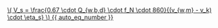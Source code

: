 <a href="/eco2_guide_center/1.%20ECO2%20Logic%20Guide/Hee1_Equation_List.html" class="equation-link" target="_blank" rel="noopener noreferrer">
  \( V_s = \frac{0.67 \cdot Q_{w,b,d} \cdot f_N \cdot 860}{(v_{w,m} - v_k) \cdot \eta_s} \) {{ auto_eq_number }}
</a>
